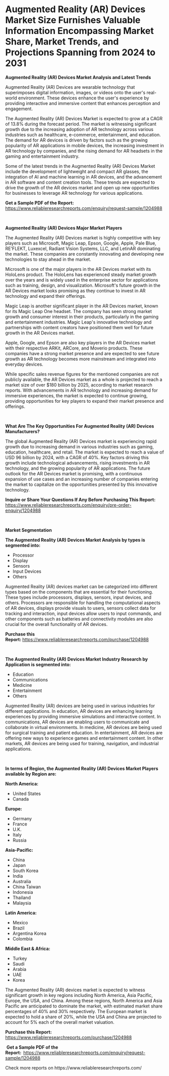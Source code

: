 <p><h1>Augmented Reality (AR) Devices Market Size Furnishes Valuable Information Encompassing Market Share, Market Trends, and Projections Spanning from 2024 to 2031</h1></p><p><strong>Augmented Reality (AR) Devices Market Analysis and Latest Trends</strong></p>
<p><p>Augmented Reality (AR) Devices are wearable technology that superimposes digital information, images, or videos onto the user's real-world environment. These devices enhance the user's experience by providing interactive and immersive content that enhances perception and engagement.</p><p>The Augmented Reality (AR) Devices Market is expected to grow at a CAGR of 13.8% during the forecast period. The market is witnessing significant growth due to the increasing adoption of AR technology across various industries such as healthcare, e-commerce, entertainment, and education. The demand for AR devices is driven by factors such as the growing popularity of AR applications in mobile devices, the increasing investment in AR technology by companies, and the rising demand for AR headsets in the gaming and entertainment industry.</p><p>Some of the latest trends in the Augmented Reality (AR) Devices Market include the development of lightweight and compact AR glasses, the integration of AI and machine learning in AR devices, and the advancement in AR software and content creation tools. These trends are expected to drive the growth of the AR devices market and open up new opportunities for businesses to leverage AR technology for various applications.</p></p>
<p><strong>Get a Sample PDF of the Report:&nbsp;</strong> <a href="https://www.reliableresearchreports.com/enquiry/request-sample/1204988">https://www.reliableresearchreports.com/enquiry/request-sample/1204988</a></p>
<p>&nbsp;</p>
<p><strong>Augmented Reality (AR) Devices Major Market Players</strong></p>
<p><p>The Augmented Reality (AR) Devices market is highly competitive with key players such as Microsoft, Magic Leap, Epson, Google, Apple, Pale Blue, RE'FLEKT, Luxexcel, Radiant Vision Systems, LLC, and LetinAR dominating the market. These companies are constantly innovating and developing new technologies to stay ahead in the market.</p><p>Microsoft is one of the major players in the AR Devices market with its HoloLens product. The HoloLens has experienced steady market growth over the years and is widely used in the enterprise sector for applications such as training, design, and visualization. Microsoft's future growth in the AR Devices market looks promising as they continue to invest in AR technology and expand their offerings.</p><p>Magic Leap is another significant player in the AR Devices market, known for its Magic Leap One headset. The company has seen strong market growth and consumer interest in their products, particularly in the gaming and entertainment industries. Magic Leap's innovative technology and partnerships with content creators have positioned them well for future growth in the AR Devices market.</p><p>Apple, Google, and Epson are also key players in the AR Devices market with their respective ARKit, ARCore, and Moverio products. These companies have a strong market presence and are expected to see future growth as AR technology becomes more mainstream and integrated into everyday devices.</p><p>While specific sales revenue figures for the mentioned companies are not publicly available, the AR Devices market as a whole is projected to reach a market size of over $180 billion by 2025, according to market research reports. With advancements in AR technology and increasing demand for immersive experiences, the market is expected to continue growing, providing opportunities for key players to expand their market presence and offerings.</p></p>
<p>&nbsp;</p>
<p><strong>What Are The Key Opportunities For Augmented Reality (AR) Devices Manufacturers?</strong></p>
<p><p>The global Augmented Reality (AR) Devices market is experiencing rapid growth due to increasing demand in various industries such as gaming, education, healthcare, and retail. The market is expected to reach a value of USD 96 billion by 2024, with a CAGR of 40%. Key factors driving this growth include technological advancements, rising investments in AR technology, and the growing popularity of AR applications. The future outlook for the AR Devices market is promising, with a continuous expansion of use cases and an increasing number of companies entering the market to capitalize on the opportunities presented by this innovative technology.</p></p>
<p><strong>Inquire or Share Your Questions If Any Before Purchasing This Report:</strong> <a href="https://www.reliableresearchreports.com/enquiry/pre-order-enquiry/1204988">https://www.reliableresearchreports.com/enquiry/pre-order-enquiry/1204988</a></p>
<p>&nbsp;</p>
<p><strong>Market Segmentation</strong></p>
<p><strong>The Augmented Reality (AR) Devices Market Analysis by types is segmented into:</strong></p>
<p><ul><li>Processor</li><li>Display</li><li>Sensors</li><li>Input Devices</li><li>Others</li></ul></p>
<p><p>Augmented Reality (AR) devices market can be categorized into different types based on the components that are essential for their functioning. These types include processors, displays, sensors, input devices, and others. Processors are responsible for handling the computational aspects of AR devices, displays provide visuals to users, sensors collect data for tracking and interaction, input devices allow users to input commands, and other components such as batteries and connectivity modules are also crucial for the overall functionality of AR devices.</p></p>
<p><strong>Purchase this Report:&nbsp;</strong><a href="https://www.reliableresearchreports.com/purchase/1204988">https://www.reliableresearchreports.com/purchase/1204988</a></p>
<p>&nbsp;</p>
<p><strong>The Augmented Reality (AR) Devices Market Industry Research by Application is segmented into:</strong></p>
<p><ul><li>Education</li><li>Communications</li><li>Medicine</li><li>Entertainment</li><li>Others</li></ul></p>
<p><p>Augmented Reality (AR) devices are being used in various industries for different applications. In education, AR devices are enhancing learning experiences by providing immersive simulations and interactive content. In communications, AR devices are enabling users to communicate and collaborate in virtual environments. In medicine, AR devices are being used for surgical training and patient education. In entertainment, AR devices are offering new ways to experience games and entertainment content. In other markets, AR devices are being used for training, navigation, and industrial applications.</p></p>
<p>&nbsp;</p>
<p><strong>In terms of Region, the Augmented Reality (AR) Devices Market Players available by Region are:</strong></p>
<p>
    <p> <strong> North America: </strong>
        <ul>
            <li>United States</li>
            <li>Canada</li>
        </ul>
        </p> 
    <p> <strong> Europe: </strong>
        <ul>
            <li>Germany</li>
            <li>France</li>
            <li>U.K.</li>
            <li>Italy</li>
            <li>Russia</li>
        </ul>
        </p> 
    <p> <strong> Asia-Pacific: </strong>
        <ul>
            <li>China</li>
            <li>Japan</li>
            <li>South Korea</li>
            <li>India</li>
            <li>Australia</li>
            <li>China Taiwan</li>
            <li>Indonesia</li>
            <li>Thailand</li>
            <li>Malaysia</li>
        </ul>
        </p> 
    <p> <strong> Latin America: </strong>
        <ul>
            <li>Mexico</li>
            <li>Brazil</li>
            <li>Argentina Korea</li>
            <li>Colombia</li>
        </ul>
        </p> 
    <p> <strong> Middle East & Africa: </strong>
        <ul>
            <li>Turkey</li>
            <li>Saudi</li>
            <li>Arabia</li>
            <li>UAE</li>
            <li>Korea</li>
        </ul>
    </p>
    </p>
<p><p>The Augmented Reality (AR) devices market is expected to witness significant growth in key regions including North America, Asia Pacific, Europe, the USA, and China. Among these regions, North America and Asia Pacific are anticipated to dominate the market, with estimated market share percentages of 40% and 30% respectively. The European market is expected to hold a share of 20%, while the USA and China are projected to account for 5% each of the overall market valuation.</p></p>
<p><strong>Purchase this Report: </strong><a href="https://www.reliableresearchreports.com/purchase/1204988">https://www.reliableresearchreports.com/purchase/1204988</a></p>
<p>&nbsp;<strong>Get a Sample PDF of the Report:&nbsp;&nbsp;</strong><a href="https://www.reliableresearchreports.com/enquiry/request-sample/1204988">https://www.reliableresearchreports.com/enquiry/request-sample/1204988</a></p>
<p><strong></strong></p>
<p>Check more reports on https://www.reliableresearchreports.com/</p>